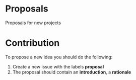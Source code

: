 
# Proposals
Proposals for new projects

# Contribution
To propose a new idea you should do the following:

 1. Create a new issue with the labels **proposal**
 2. The proposal should contain an **introduction**, a **rationale**
